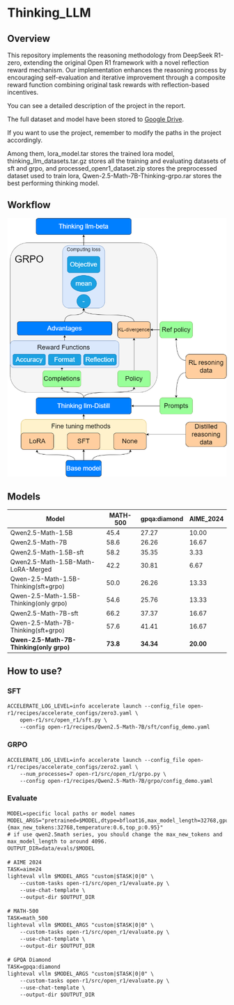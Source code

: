 # Thinking_LLM

## Overview
This repository implements the reasoning methodology from DeepSeek R1-zero, extending the original Open R1 framework with a novel reflection reward mechanism. Our implementation enhances the reasoning process by encouraging self-evaluation and iterative improvement through a composite reward function combining original task rewards with reflection-based incentives.

You can see a detailed description of the project in the report.

The full dataset and model have been stored to [Google Drive](https://drive.google.com/drive/folders/1DhyPW_p0xG4Qv342BuWSqmu84pEXKtTQ?usp=sharing).

If you want to use the project, remember to modify the paths in the project accordingly.

Among them, lora_model.tar stores the trained lora model, thinking_llm_datasets.tar.gz stores all the training and evaluating datasets of sft and grpo, and processed_openr1_dataset.zip stores the preprocessed dataset used to train lora, Qwen-2.5-Math-7B-Thinking-grpo.rar stores the best performing thinking model.

## Workflow

![image-20250310151431478](README.assets/image-20250310151431478.png)

## Models
| Model                                    | MATH-500 | gpqa:diamond | AIME_2024 |
| ---------------------------------------- | -------- | ------------ | --------- |
| Qwen2.5-Math-1.5B                        | 45.4     | 27.27        | 10.00     |
| Qwen2.5-Math-7B                          | 58.6     | 26.26        | 16.67     |
| Qwen2.5-Math-1.5B-sft                    | 58.2     | 35.35        | 3.33      |
| Qwen2.5-Math-1.5B-Math-LoRA-Merged       | 42.2     | 30.81        | 6.67      |
| Qwen-2.5-Math-1.5B-Thinking(sft+grpo)    | 50.0     | 26.26        | 13.33     |
| Qwen-2.5-Math-1.5B-Thinking(only grpo)   | 54.6     | 25.76        | 13.33     |
| Qwen2.5-Math-7B-sft                      | 66.2     | 37.37        | 16.67     |
| Qwen-2.5-Math-7B-Thinking(sft+grpo)      | 57.6     | 41.41        | 16.67     |
| **Qwen-2.5-Math-7B-Thinking(only grpo)** | **73.8** | **34.34**    | **20.00** |

## How to use?

### SFT

```
ACCELERATE_LOG_LEVEL=info accelerate launch --config_file open-r1/recipes/accelerate_configs/zero3.yaml \
    open-r1/src/open_r1/sft.py \
    --config open-r1/recipes/Qwen2.5-Math-7B/sft/config_demo.yaml
```

### GRPO

```
ACCELERATE_LOG_LEVEL=info accelerate launch --config_file open-r1/recipes/accelerate_configs/zero2.yaml \
    --num_processes=7 open-r1/src/open_r1/grpo.py \
    --config open-r1/recipes/Qwen2.5-Math-7B/grpo/config_demo.yaml
```

### Evaluate

```
MODEL=specific local paths or model names
MODEL_ARGS="pretrained=$MODEL,dtype=bfloat16,max_model_length=32768,gpu_memory_utilization=0.8,generation_parameters={max_new_tokens:32768,temperature:0.6,top_p:0.95}"  
# if use qwen2.5math series, you should change the max_new_tokens and max_model_length to around 4096.
OUTPUT_DIR=data/evals/$MODEL

# AIME 2024
TASK=aime24
lighteval vllm $MODEL_ARGS "custom|$TASK|0|0" \
    --custom-tasks open-r1/src/open_r1/evaluate.py \
    --use-chat-template \
    --output-dir $OUTPUT_DIR

# MATH-500
TASK=math_500
lighteval vllm $MODEL_ARGS "custom|$TASK|0|0" \
    --custom-tasks open-r1/src/open_r1/evaluate.py \
    --use-chat-template \
    --output-dir $OUTPUT_DIR

# GPQA Diamond
TASK=gpqa:diamond
lighteval vllm $MODEL_ARGS "custom|$TASK|0|0" \
    --custom-tasks open-r1/src/open_r1/evaluate.py \
    --use-chat-template \
    --output-dir $OUTPUT_DIR

```

